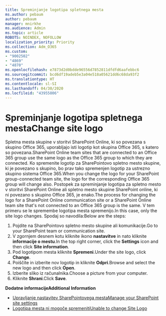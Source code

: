 ```yaml
---
title: Spreminjanje logotipa spletnega mesta
ms.author: pebaum
author: pebaum
manager: mnirkhe
ms.audience: Admin
ms.topic: article
ROBOTS: NOINDEX, NOFOLLOW
localization_priority: Priority
ms.collection: Adm_O365
ms.custom:
- "9002502"
- "4869"
- "4870"
ms.openlocfilehash: e7873d2d0bdde96556d7852811dfdfd6aafebbc6
ms.sourcegitcommit: bcd6df19adeb5e3a04e518a05621dd6c68da93f2
ms.translationtype: HT
ms.contentlocale: sl-SI
ms.lasthandoff: 04/30/2020
ms.locfileid: "43955806"
---
```

# <a name="change-site-logo"></a><span data-ttu-id="b5d24-102">Spreminjanje logotipa spletnega mesta</span><span class="sxs-lookup"><span data-stu-id="b5d24-102">Change site logo</span></span>

<span data-ttu-id="b5d24-103">Spletna mesta skupine v storitvi SharePoint Online, ki so povezana s skupino Office 365, uporabljajo isti logotip kot skupina Office 365, s katero so povezana.</span><span class="sxs-lookup"><span data-stu-id="b5d24-103">SharePoint Online team sites that are connected to an Office 365 group use the same logo as the Office 365 group to which they are connected.</span></span> <span data-ttu-id="b5d24-104">Ko spremenite logotip za SharePointovo spletno mesto skupine, ki je povezano s skupino, bo prav tako spremenjen logotip za ustrezno skupino sistema Office 365.</span><span class="sxs-lookup"><span data-stu-id="b5d24-104">When you change the logo for your SharePoint group-connected team site, the logo for the corresponding Office 365 group will change also.</span></span> <span data-ttu-id="b5d24-105">Postopek za spreminjanje logotipa za spletno mesto v storitvi SharePoint Online ali spletno mesto skupine SharePoint online, ki ni povezano s skupino Office 365, je enako.</span><span class="sxs-lookup"><span data-stu-id="b5d24-105">The process for changing the logo for a SharePoint Online communication site or a SharePoint Online team site that's not connected to an Office 365 group is the same.</span></span> <span data-ttu-id="b5d24-106">V tem primeru se le spremembe logotipa mesta spremenijo.</span><span class="sxs-lookup"><span data-stu-id="b5d24-106">In this case, only the site logo changes.</span></span> <span data-ttu-id="b5d24-107">Spodaj so navodila:</span><span class="sxs-lookup"><span data-stu-id="b5d24-107">Below are the steps:</span></span>

1. <span data-ttu-id="b5d24-108">Pojdite na SharePointovo spletno mesto skupine ali komunikacije.</span><span class="sxs-lookup"><span data-stu-id="b5d24-108">Go to your SharePoint team or communication site.</span></span>
2. <span data-ttu-id="b5d24-109">V zgornjem desnem kotu kliknite ikono **nastavitve** in nato kliknite **informacije o mestu**.</span><span class="sxs-lookup"><span data-stu-id="b5d24-109">In the top right corner, click the **Settings** icon and then click **Site information**.</span></span>
3. <span data-ttu-id="b5d24-110">Pod logotipom mesta kliknite **Spremeni**.</span><span class="sxs-lookup"><span data-stu-id="b5d24-110">Under the site logo, click **Change**.</span></span>
4. <span data-ttu-id="b5d24-111">Poiščite in izberite nov logotip in kliknite **Odpri**.</span><span class="sxs-lookup"><span data-stu-id="b5d24-111">Browse and select the new logo and then click **Open**.</span></span>
5. <span data-ttu-id="b5d24-112">Izberite sliko iz računalnika.</span><span class="sxs-lookup"><span data-stu-id="b5d24-112">Choose a picture from your computer.</span></span>
6. <span data-ttu-id="b5d24-113">Kliknite **Shrani**.</span><span class="sxs-lookup"><span data-stu-id="b5d24-113">Click **Save**.</span></span>

<span data-ttu-id="b5d24-114">**Dodatne informacije**</span><span class="sxs-lookup"><span data-stu-id="b5d24-114">**Additional Information**</span></span>

- [<span data-ttu-id="b5d24-115">Upravljanje nastavitev SharePointovega mesta</span><span class="sxs-lookup"><span data-stu-id="b5d24-115">Manage your SharePoint site settings</span></span>](https://support.office.com/article/manage-your-sharepoint-site-settings-8376034d-d0c7-446e-9178-6ab51c58df42)
- [<span data-ttu-id="b5d24-116">Logotipa mesta ni mogoče spremeniti</span><span class="sxs-lookup"><span data-stu-id="b5d24-116">Unable to change Site Logo</span></span>](https://docs.microsoft.com/sharepoint/troubleshoot/sites/error-when-changing-o365-site-logo)
